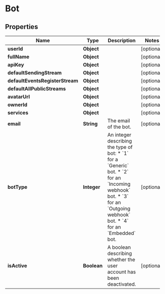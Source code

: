 

# Bot


## Properties

Name | Type | Description | Notes
------------ | ------------- | ------------- | -------------
**userId** | **Object** |  |  [optional]
**fullName** | **Object** |  |  [optional]
**apiKey** | **Object** |  |  [optional]
**defaultSendingStream** | **Object** |  |  [optional]
**defaultEventsRegisterStream** | **Object** |  |  [optional]
**defaultAllPublicStreams** | **Object** |  |  [optional]
**avatarUrl** | **Object** |  |  [optional]
**ownerId** | **Object** |  |  [optional]
**services** | **Object** |  |  [optional]
**email** | **String** | The email of the bot.  |  [optional]
**botType** | **Integer** | An integer describing the type of bot: * &#x60;1&#x60; for a &#x60;Generic&#x60; bot. * &#x60;2&#x60; for an &#x60;Incoming webhook&#x60; bot. * &#x60;3&#x60; for an &#x60;Outgoing webhook&#x60; bot. * &#x60;4&#x60; for an &#x60;Embedded&#x60; bot.  |  [optional]
**isActive** | **Boolean** | A boolean describing whether the user account has been deactivated.  |  [optional]



